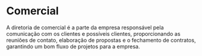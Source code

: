 # Comercial
A diretoria de comercial é a parte da empresa responsável pela comunicação com os clientes e possíveis clientes, proporcionando as reuniões de contato, elaboração de propostas e o fechamento de contratos, garantindo um bom fluxo de projetos para a empresa.